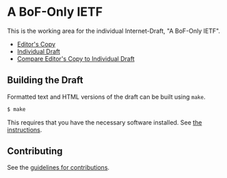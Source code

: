 # A BoF-Only IETF

This is the working area for the individual Internet-Draft, "A BoF-Only IETF".

* [Editor's Copy](https://britram.github.io/draft-trammell-shmoo-boi/#go.draft-trammell-shmoo-boi.html)
* [Individual Draft](https://tools.ietf.org/html/draft-trammell-shmoo-boi)
* [Compare Editor's Copy to Individual Draft](https://britram.github.io/draft-trammell-shmoo-boi/#go.draft-trammell-shmoo-boi.diff)

## Building the Draft

Formatted text and HTML versions of the draft can be built using `make`.

```sh
$ make
```

This requires that you have the necessary software installed.  See
[the instructions](https://github.com/martinthomson/i-d-template/blob/master/doc/SETUP.md).


## Contributing

See the
[guidelines for contributions](https://github.com/britram/draft-trammell-shmoo-boi/blob/main/CONTRIBUTING.md).
